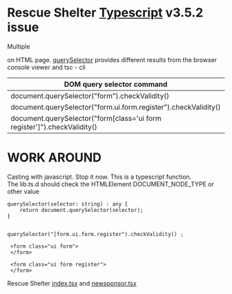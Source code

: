 # Rescue Shelter [Typescript](https://github.com/microsoft/TypeScript) v3.5.2 issue
Multiple <form/> on HTML page. [querySelector](https://developer.mozilla.org/en-US/docs/Web/API/Document/querySelector) provides different results from the browser console viewer and tsc - cli  
 
 DOM query selector command | javascript  | typescript |  
 -------------------------- | ---------- | ------------ |  
 document.querySelector("form").checkValidity() | OK | OK  
 document.querySelector("form.ui.form.register").checkValidity() | OK | NOT OK  
 document.querySelector("form[class='ui form register']").checkValidity() | OK | NOT OK  
  

# WORK AROUND  
Casting with javascript. Stop it now. This is a typescript function.  
The lib.ts.d should check the HTMLElement DOCUMENT_NODE_TYPE or other value  
```
querySelector(selector: string) : any {
    return document.querySelector(selector);
}

   
querySelector("[form.ui.form.register").checkValidity() ;   

 <form class="ui form">
 </form>

 <form class="ui form register">
 </form>
 ```  
   
Rescue Shelter [index.tsx](https://github.com/kscott5/RescueShelter/blob/master/src/components/index.tsx) and
[newsponsor.tsx](https://github.com/kscott5/RescueShelter/blob/master/src/components/sponsors/newsponsor.tsx)